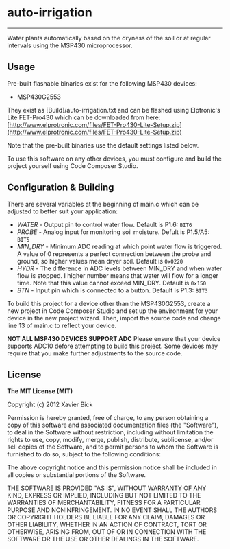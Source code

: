 # auto-irrigation #
---------------------------------

Water plants automatically based on the dryness of the soil or at regular intervals using the MSP430 microprocessor.

## Usage ##

Pre-built flashable binaries exist for the following MSP430 devices:
 * MSP430G2553

They exist as \[Build\]/auto-irrigation.txt and can be flashed using Elptronic's Lite FET-Pro430
which can be downloaded from here: [http://www.elprotronic.com/files/FET-Pro430-Lite-Setup.zip](http://www.elprotronic.com/files/FET-Pro430-Lite-Setup.zip)

Note that the pre-built binaries use the default settings listed below.

To use this software on any other devices, you must configure and build the project yourself using Code Composer Studio.

## Configuration & Building ##

There are several variables at the beginning of main.c which can be adjusted to better suit your application:

 * *WATER* - Output pin to control water flow.  Default is P1.6: `BIT6`
 * *PROBE* - Analog input for monitoring soil moisture.  Defult is P1.5/A5: `BIT5`
 * *MIN_DRY* - Minimum ADC reading at which point water flow is triggered.  A value of 0 represents a perfect connection between the probe and ground, so higher values mean dryer soil.  Default is `0x0220`
 * *HYDR* - The difference in ADC levels between MIN_DRY and when water flow is stopped.  I higher number means that water will flow for a longer time.  Note that this value cannot exceed MIN_DRY.  Default is `0x150`
 * *BTN* - Input pin which is connected to a button. Default is P1.3: `BIT3`

To build this project for a device other than the MSP430G2553, create a new project in Code Composer Studio and set up the environment for your device in the new project wizard.  Then, import the source code and change line 13 of main.c to reflect your device.

**NOT ALL MSP430 DEVICES SUPPORT ADC**
Please ensure that your device supports ADC10 defore attempting to build this project.  Some devices may require that you make further adjustments to the source code.

## License ##

**The MIT License (MIT)**

Copyright (c) 2012 Xavier Bick

Permission is hereby granted, free of charge, to any person obtaining a copy of this software and associated documentation files (the "Software"), to deal in the Software without restriction, including without limitation the rights to use, copy, modify, merge, publish, distribute, sublicense, and/or sell copies of the Software, and to permit persons to whom the Software is furnished to do so, subject to the following conditions:

The above copyright notice and this permission notice shall be included in all copies or substantial portions of the Software.

THE SOFTWARE IS PROVIDED "AS IS", WITHOUT WARRANTY OF ANY KIND, EXPRESS OR IMPLIED, INCLUDING BUT NOT LIMITED TO THE WARRANTIES OF MERCHANTABILITY, FITNESS FOR A PARTICULAR PURPOSE AND NONINFRINGEMENT. IN NO EVENT SHALL THE AUTHORS OR COPYRIGHT HOLDERS BE LIABLE FOR ANY CLAIM, DAMAGES OR OTHER LIABILITY, WHETHER IN AN ACTION OF CONTRACT, TORT OR OTHERWISE, ARISING FROM, OUT OF OR IN CONNECTION WITH THE SOFTWARE OR THE USE OR OTHER DEALINGS IN THE SOFTWARE.
